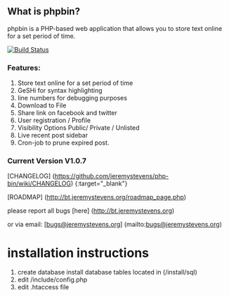 ## What is phpbin?

phpbin is a PHP-based web application that allows you to store text online for a set period of time.


[![Build Status](https://travis-ci.org/jeremystevens/php-bin.svg?branch=master)](https://travis-ci.org/jeremystevens/php-bin)
### Features:

1. Store text online for a set period of time
2. GeSHi for syntax highlighting
3. line numbers for debugging purposes 
4. Download to File 
5. Share link on facebook and twitter
6. User registration / Profile 
7. Visibility Options Public/ Private / Unlisted  
8. Live recent post sidebar 
9. Cron-job to prune expired post. 

### Current Version V1.0.7

[CHANGELOG] (https://github.com/jeremystevens/php-bin/wiki/CHANGELOG) {:target="_blank"}

[ROADMAP] (http://bt.jeremystevens.org/roadmap_page.php) 

please report all bugs [here] (http://bt.jeremystevens.org)

or via email: [bugs@jeremystevens.org] (mailto:bugs@jeremystevens.org)

installation instructions
======
      
   1.  create database install database tables located in (/install/sql) 
   2.  edit  /include/config.php 
   3.  edit .htaccess file  
  
